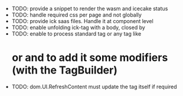 - TODO: provide a snippet to render the wasm and icecake status  
- TODO: handle required css per page and not globally
- TODO: provide ick saas files. Handle it at component level
- TODO: enable unfolding ick-tag with a body, closed by </ick>
- TODO: enable to process standard tag or any tag like <h1> or <mytip/> and to add it some modifiers (with the TagBuilder)
- TODO: dom.UI.RefreshContent must update the tag itself if required
